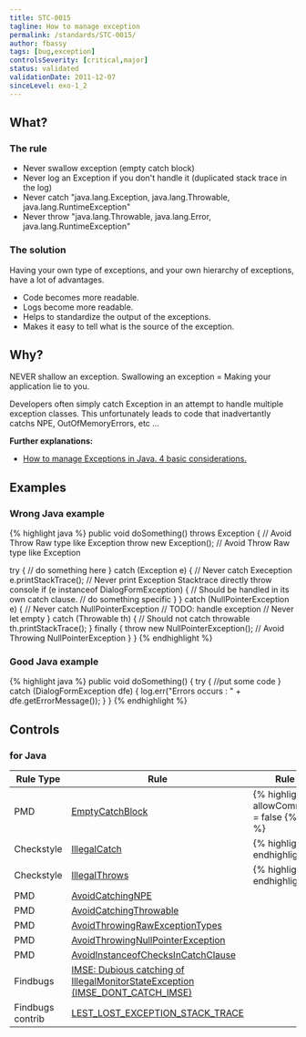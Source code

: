```yaml
---
title: STC-0015
tagline: How to manage exception
permalink: /standards/STC-0015/
author: fbassy
tags: [bug,exception]
controlsSeverity: [critical,major]
status: validated
validationDate: 2011-12-07
sinceLevel: exo-1_2
---
```


<a name="what"></a>
## What?

### <i class="fa fa-info-circle"></i> The rule

  * Never swallow exception (empty catch block)
  * Never log an Exception if you don't handle it (duplicated stack trace in the log)
  * Never catch "java.lang.Exception, java.lang.Throwable, java.lang.RuntimeException"
  * Never throw "java.lang.Throwable, java.lang.Error, java.lang.RuntimeException"


### <i class="fa fa-lightbulb-o"></i> The solution

Having your own type of exceptions, and your own hierarchy of exceptions, have a lot of advantages.

  * Code becomes more readable.
  * Logs become more readable.
  * Helps to standardize the output of the exceptions.
  * Makes it easy to tell what is the source of the exception.

<a name="why"></a>
## Why?

NEVER shallow an exception. Swallowing an exception = Making your application lie to you.

Developers often simply catch Exception in an attempt to handle multiple exception classes. This unfortunately leads to code
that inadvertantly catchs NPE, OutOfMemoryErrors, etc ...

**Further explanations:**

  * [How to manage Exceptions in Java. 4 basic considerations.](/standards/STC-0015-EX_01/)

<a name="examples"></a>
## Examples

<div class="panel panel-danger">
  <div class="panel-heading">
    <h3 class="panel-title"><i class="fa fa-thumbs-down pull-right"></i> Wrong Java example</h3>
  </div>
  <div class="panel-body">

{% highlight java %}
public void doSomething() throws Exception {  // Avoid Throw Raw type like Exception
  throw new Exception();                      // Avoid Throw Raw type like Exception

  try {
    // do something here
  } catch (Exception e) {                     // Never catch Exeception
    e.printStackTrace();                      // Never print Exception Stacktrace directly throw console
    if (e instanceof DialogFormException) {   // Should be handled in its own catch clause.
      // do something specific
    }
  } catch (NullPointerException e) {          // Never catch NullPointerException
    // TODO: handle exception                 // Never let empty
  } catch (Throwable th) {                    // Should not catch throwable
   th.printStackTrace();
  } finally {
    throw new NullPointerException();         // Avoid Throwing NullPointerException
  }
}
{% endhighlight %}

  </div>
</div>


<div class="panel panel-success">
  <div class="panel-heading">
    <h3 class="panel-title"><i class="fa fa-thumbs-up pull-right"></i> Good Java example</h3>
  </div>
  <div class="panel-body">

{% highlight java %}
public void doSomething() {
  try {
    //put some code
  } catch (DialogFormException dfe) {
    log.err("Errors occurs : " + dfe.getErrorMessage());
  }
}
{% endhighlight %}

  </div>
</div>


<a name="controls"></a>
## <i class="fa fa-shield"></i> Controls

### for Java

<div class="table-responsive">
  <table class="table">
    <thead>
      <tr>
        <th>Rule Type</th>
        <th>Rule</th>
        <th>Rule Settings</th>
        <th>Severity</th>
      </tr>
    </thead>
    <tbody>
    <tr>
      <td>PMD</td>
      <td><a href="http://pmd.sourceforge.net/rules/basic.html#EmptyCatchBlock">EmptyCatchBlock</a></td>
       <td>
{% highlight text %}
allowCommentedBlocks = false
{% endhighlight %}
       </td>
        <td>CRITICAL</td>
     </tr>
     <tr>
       <td>Checkstyle</td>
       <td><a href="http://checkstyle.sourceforge.net/config_coding.html#IllegalCatch" >IllegalCatch</a></td>
       <td>
{% highlight xml %}
<module name="IllegalCatch">
   <property name="illegalClassNames" value="java.lang.Exception, java.lang.Throwable, java.lang.RuntimeException"/>
</module>
{% endhighlight %}
       </td>
        <td>MAJOR</td>
     </tr>
     <tr>
       <td>Checkstyle</td>
       <td><a href="http://checkstyle.sourceforge.net/config_coding.html#IllegalThrows" >IllegalThrows</a></td>
       <td>
{% highlight xml %}
<module name="IllegalThrows">
   <property name="illegalClassNames" value="java.lang.Throwable, java.lang.Error, java.lang.RuntimeException"/>
   <property name="ignoredMethodNames" value="finalize"/>
</module>
{% endhighlight %}
       </td>
        <td>MAJOR</td>
     </tr>
    <tr>
      <td>PMD</td>
      <td><a href="http://pmd.sourceforge.net/rules/strictexception.html#AvoidCatchingNPE">AvoidCatchingNPE</a></td>
       <td>
       </td>
        <td>MAJOR</td>
     </tr>
    <tr>
      <td>PMD</td>
      <td><a href="http://pmd.sourceforge.net/rules/strictexception.html#AvoidCatchingThrowable">AvoidCatchingThrowable</a></td>
       <td>
       </td>
        <td>CRITICAL</td>
     </tr>
    <tr>
      <td>PMD</td>
      <td><a href="http://pmd.sourceforge.net/rules/strictexception.html#AvoidThrowingRawExceptionTypes">AvoidThrowingRawExceptionTypes</a></td>
       <td>
       </td>
        <td>MAJOR</td>
     </tr>
    <tr>
      <td>PMD</td>
      <td><a href="http://pmd.sourceforge.net/rules/strictexception.html#AvoidThrowingNullPointerException">AvoidThrowingNullPointerException</a></td>
       <td>
       </td>
        <td>MAJOR</td>
     </tr>
    <tr>
      <td>PMD</td>
      <td><a href="http://pmd.sourceforge.net/rules/design.html#AvoidInstanceofChecksInCatchClause">AvoidInstanceofChecksInCatchClause</a></td>
       <td>
       </td>
        <td>MAJOR</td>
     </tr>
    <tr>
      <td>Findbugs</td>
      <td><a href="http://findbugs.sourceforge.net/bugDescriptions.html#IMSE_DONT_CATCH_IMSE">IMSE: Dubious catching of IllegalMonitorStateException (IMSE_DONT_CATCH_IMSE)</a></td>
       <td>
       </td>
        <td>CRITICAL</td>
     </tr>
    <tr>
      <td>Findbugs contrib</td>
      <td><a href="http://fb-contrib.sourceforge.net/bugdescriptions.html">LEST_LOST_EXCEPTION_STACK_TRACE</a></td>
       <td>
       </td>
        <td>MAJOR</td>
     </tr>
   </tbody>
  </table>
</div>
